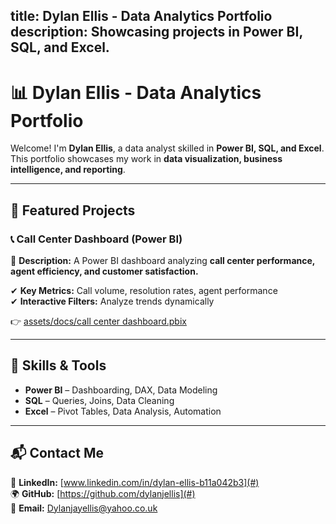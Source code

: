 title: Dylan Ellis - Data Analytics Portfolio
description: Showcasing projects in Power BI, SQL, and Excel.
---

# 📊 Dylan Ellis - Data Analytics Portfolio

Welcome! I'm **Dylan Ellis**, a data analyst skilled in **Power BI, SQL, and Excel**.  
This portfolio showcases my work in **data visualization, business intelligence, and reporting**.

---

## 🔹 Featured Projects  

### 📞 Call Center Dashboard (Power BI)  
📌 **Description:** A Power BI dashboard analyzing **call center performance, agent efficiency, and customer satisfaction.**  

✔ **Key Metrics:** Call volume, resolution rates, agent performance  
✔ **Interactive Filters:** Analyze trends dynamically  

👉 [assets/docs/call center dashboard.pbix](#)  

---

## 🚀 Skills & Tools  

- **Power BI** – Dashboarding, DAX, Data Modeling  
- **SQL** – Queries, Joins, Data Cleaning  
- **Excel** – Pivot Tables, Data Analysis, Automation  

---

## 📬 Contact Me  

📎 **LinkedIn:** [www.linkedin.com/in/dylan-ellis-b11a042b3](#)  
🌍 **GitHub:** [https://github.com/dylanjellis](#)  
📧 **Email:** [Dylanjayellis@yahoo.co.uk](#)  
